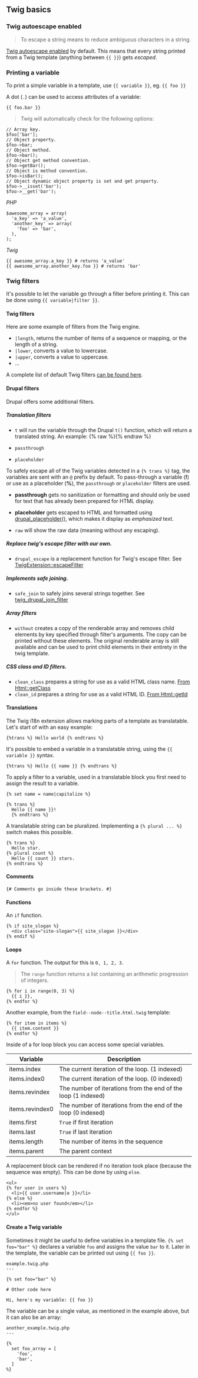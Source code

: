 ## Twig basics

### Twig autoescape enabled

> To escape a string means to reduce ambiguous characters in a string.

[Twig autoescape enabled](https://www.drupal.org/node/2296163) by default. This means that every string printed from a Twig template (anything between `{{ }}`) gets *escaped*.

### Printing a variable

To print a simple variable in a template, use `{{ variable }}`, eg. `{{ foo }}`

A dot (`.`) can be used to access attributes of a variable:

    {{ foo.bar }}

>    Twig will automatically check for the following options:

    // Array key.
    $foo['bar'];
    // Object property.
    $foo->bar;
    // Object method.
    $foo->bar();
    // Object get method convention.
    $foo->getBar();
    // Object is method convention.
    $foo->isBar();
    // Object dynamic object property is set and get property.
    $foo->__isset('bar');
    $foo->__get('bar');

*PHP*

    $awesome_array = array(
      'a_key' => 'a_value',
      'another_key' => array(
        'foo' => 'bar',
      ),
    );

*Twig*

    {{ awesome_array.a_key }} # returns 'a_value'
    {{ awesome_array.another_key.foo }} # returns 'bar'

### Twig filters

It's possible to let the variable go through a filter before printing it. This can be done using `{{ variable|filter }}`.


#### Twig filters

Here are some example of filters from the Twig engine.

- `|length`, returns the number of items of a sequence or mapping, or the length of a string.
- `|lower`, converts a value to lowercase.
- `|upper`, converts a value to uppercase.
- …

A complete list of default Twig filters [can be found here](http://twig.sensiolabs.org/doc/filters/index.html).

#### Drupal filters

Drupal offers some additional filters.

##### Translation filters

- `t` will run the variable through the Drupal `t()` function, which will return a translated string. An example:
{% raw %}<a href="{{ url('<front>') }}" title="{{ 'Home'|t }}" rel="home" class="site-logo"></a>{% endraw %}

- `passthrough`
- `placeholder`

To safely escape all of the Twig variables detected in a `{% trans %}` tag, the variables are sent with an `@` prefix by default. To pass-through a variable (**!**) or use as a placeholder (**%**), the `passthrough` or `placeholder` filters are used.

- **passthrough** gets no sanitization or formatting and should only be used for text that has already been prepared for HTML display.
- **placeholder** gets escaped to HTML and formatted using [drupal_placeholder()](https://api.drupal.org/api/drupal/core%21includes%21bootstrap.inc/function/drupal_placeholder/8), which makes it display as <em>emphasized</em> text.

- `raw` will show the raw data (meaning without any escaping).

##### Replace twig's escape filter with our own.

- `drupal_escape` is a replacement function for Twig's escape filter. See [TwigExtension::escapeFilter](https://api.drupal.org/api/drupal/core!lib!Drupal!Core!Template!TwigExtension.php/function/TwigExtension%3A%3AescapeFilter/8)

##### Implements safe joining.

- `safe_join` to safely joins several strings together. See [twig_drupal_join_filter](https://api.drupal.org/api/drupal/core%21themes%21engines%21twig%21twig.engine/function/twig_drupal_join_filter/8)

##### Array filters

- `without` creates a copy of the renderable array and removes child elements by key specified through filter's arguments. The copy can be printed without these elements. The original renderable array is still available and can be used to print child elements in their entirety in the twig template.

##### CSS class and ID filters.

- `clean_class` prepares a string for use as a valid HTML class name. [From Html::getClass](https://api.drupal.org/api/drupal/core%21lib%21Drupal%21Component%21Utility%21Html.php/function/Html%3A%3AgetClass/8)
- `clean_id` prepares a string for use as a valid HTML ID. [From Html::getId](https://api.drupal.org/api/drupal/core%21lib%21Drupal%21Component%21Utility%21Html.php/function/Html%3A%3AgetId/8)

#### Translations

The Twig i18n extension allows marking parts of a template as translatable. Let's start of with an easy example:

  `{%trans %} Hello world {% endtrans %}`

It's possible to embed a variable in a translatable string, using the `{{ variable }}` syntax.

  `{%trans %} Hello {{ name }} {% endtrans %}`

To apply a filter to a variable, used in a translatable block you first need to assign the result to a variable.

    {% set name = name|capitalize %}

    {% trans %}
      Hello {{ name }}!
      {% endtrans %}

A translatable string can be pluralized. Implementing a `{% plural ... %}` switch makes this possible.

    {% trans %}
      Hello star.
    {% plural count %}
      Hello {{ count }} stars.
    {% endtrans %}

#### Comments

`{# Comments go inside these brackets. #}`

#### Functions

An `if` function.

    {% if site_slogan %}
      <div class="site-slogan">{{ site_slogan }}</div>
    {% endif %}

#### Loops

A `for` function. The output for this is `0, 1, 2, 3`.

> The `range` function returns a list containing an arithmetic progression of integers.

    {% for i in range(0, 3) %}
      {{ i }},
    {% endfor %}

Another example, from the `field--node--title.html.twig` template:

    {% for item in items %}
      {{ item.content }}
    {% endfor %}

Inside of a for loop block you can access some special variables.

| Variable       | Description                                                    |
|----------------|----------------------------------------------------------------|
| items.index     | The current iteration of the loop. (1 indexed)                |
| items.index0    | The current iteration of the loop. (0 indexed)                |
| items.revindex  | The number of iterations from the end of the loop (1 indexed) |
| items.revindex0 | The number of iterations from the end of the loop (0 indexed) |
| items.first     | `True` if first iteration                                       |
| items.last      | `True` if last iteration                                        |
| items.length    | The number of items in the sequence                           |
| items.parent    | The parent context                                            |

A replacement block can be rendered if no iteration took place (because the sequence was empty). This can be done by using `else`.

    <ul>
    {% for user in users %}
      <li>{{ user.username|e }}</li>
    {% else %}
      <li><em>no user found</em></li>
    {% endfor %}
    </ul>

#### Create a Twig variable

Sometimes it might be useful to define variables in a template file. `{% set foo="bar" %}` declares a variable `foo` and assigns the value `bar` to it. Later in the template, the variable can be printed out using `{{ foo }}`.

    example.twig.php
    ---

    {% set foo="bar" %}

    # Other code here

    Hi, here's my variable: {{ foo }}

The variable can be a single value, as mentioned in the example above, but it can also be an array:

    another_example.twig.php
    ---

    {%
      set foo_array = [
        'foo',
        'bar',
      ]
    %}
